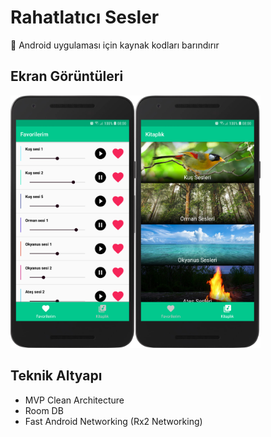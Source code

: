 # Rahatlatıcı Sesler

🤖 Android uygulaması için kaynak kodları barındırır

## Ekran Görüntüleri
<img src="https://github.com/rahatlatici-sesler/rahatlatici-sesler-android/blob/develop/device-2019-05-17-065223.png" width="200"><img src="https://github.com/rahatlatici-sesler/rahatlatici-sesler-android/blob/develop/device-2019-05-17-070309.png" width="200">

## Teknik Altyapı
- MVP Clean Architecture
- Room DB
- Fast Android Networking (Rx2 Networking)


